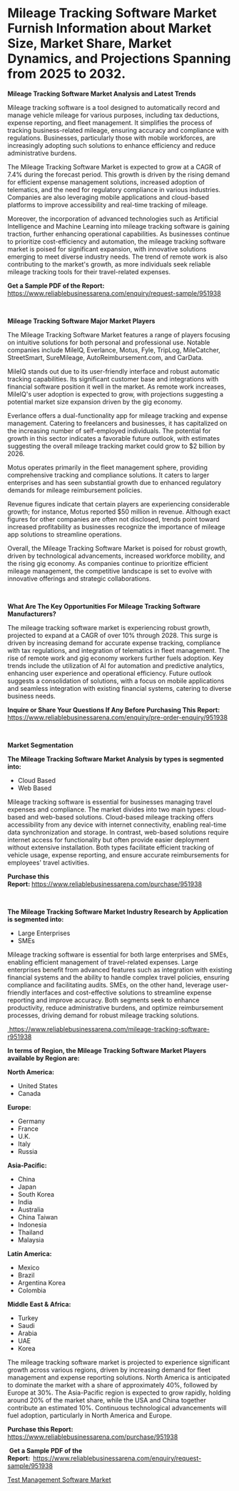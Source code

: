 <p><h1>Mileage Tracking Software Market Furnish Information about Market Size, Market Share, Market Dynamics, and Projections Spanning from 2025 to 2032.</h1></p><p><strong>Mileage Tracking Software Market Analysis and Latest Trends</strong></p>
<p><p>Mileage tracking software is a tool designed to automatically record and manage vehicle mileage for various purposes, including tax deductions, expense reporting, and fleet management. It simplifies the process of tracking business-related mileage, ensuring accuracy and compliance with regulations. Businesses, particularly those with mobile workforces, are increasingly adopting such solutions to enhance efficiency and reduce administrative burdens.</p><p>The Mileage Tracking Software Market is expected to grow at a CAGR of 7.4% during the forecast period. This growth is driven by the rising demand for efficient expense management solutions, increased adoption of telematics, and the need for regulatory compliance in various industries. Companies are also leveraging mobile applications and cloud-based platforms to improve accessibility and real-time tracking of mileage.</p><p>Moreover, the incorporation of advanced technologies such as Artificial Intelligence and Machine Learning into mileage tracking software is gaining traction, further enhancing operational capabilities. As businesses continue to prioritize cost-efficiency and automation, the mileage tracking software market is poised for significant expansion, with innovative solutions emerging to meet diverse industry needs. The trend of remote work is also contributing to the market's growth, as more individuals seek reliable mileage tracking tools for their travel-related expenses.</p></p>
<p><strong>Get a Sample PDF of the Report:&nbsp;</strong> <a href="https://www.reliablebusinessarena.com/enquiry/request-sample/951938?utm_campaign=2959&utm_medium=2&utm_source=Github&utm_content=ia&utm_term=06032025&utm_id=mileage-tracking-software">https://www.reliablebusinessarena.com/enquiry/request-sample/951938</a></p>
<p>&nbsp;</p>
<p><strong>Mileage Tracking Software Major Market Players</strong></p>
<p><p>The Mileage Tracking Software Market features a range of players focusing on intuitive solutions for both personal and professional use. Notable companies include MileIQ, Everlance, Motus, Fyle, TripLog, MileCatcher, StreetSmart, SureMileage, AutoReimbursement.com, and CarData. </p><p>MileIQ stands out due to its user-friendly interface and robust automatic tracking capabilities. Its significant customer base and integrations with financial software position it well in the market. As remote work increases, MileIQ's user adoption is expected to grow, with projections suggesting a potential market size expansion driven by the gig economy.</p><p>Everlance offers a dual-functionality app for mileage tracking and expense management. Catering to freelancers and businesses, it has capitalized on the increasing number of self-employed individuals. The potential for growth in this sector indicates a favorable future outlook, with estimates suggesting the overall mileage tracking market could grow to $2 billion by 2026.</p><p>Motus operates primarily in the fleet management sphere, providing comprehensive tracking and compliance solutions. It caters to larger enterprises and has seen substantial growth due to enhanced regulatory demands for mileage reimbursement policies. </p><p>Revenue figures indicate that certain players are experiencing considerable growth; for instance, Motus reported $50 million in revenue. Although exact figures for other companies are often not disclosed, trends point toward increased profitability as businesses recognize the importance of mileage app solutions to streamline operations.</p><p>Overall, the Mileage Tracking Software Market is poised for robust growth, driven by technological advancements, increased workforce mobility, and the rising gig economy. As companies continue to prioritize efficient mileage management, the competitive landscape is set to evolve with innovative offerings and strategic collaborations.</p></p>
<p>&nbsp;</p>
<p><strong>What Are The Key Opportunities For Mileage Tracking Software Manufacturers?</strong></p>
<p><p>The mileage tracking software market is experiencing robust growth, projected to expand at a CAGR of over 10% through 2028. This surge is driven by increasing demand for accurate expense tracking, compliance with tax regulations, and integration of telematics in fleet management. The rise of remote work and gig economy workers further fuels adoption. Key trends include the utilization of AI for automation and predictive analytics, enhancing user experience and operational efficiency. Future outlook suggests a consolidation of solutions, with a focus on mobile applications and seamless integration with existing financial systems, catering to diverse business needs.</p></p>
<p><strong>Inquire or Share Your Questions If Any Before Purchasing This Report:</strong> <a href="https://www.reliablebusinessarena.com/enquiry/pre-order-enquiry/951938?utm_campaign=2959&utm_medium=2&utm_source=Github&utm_content=ia&utm_term=06032025&utm_id=mileage-tracking-software">https://www.reliablebusinessarena.com/enquiry/pre-order-enquiry/951938</a></p>
<p>&nbsp;</p>
<p><strong>Market Segmentation</strong></p>
<p><strong>The Mileage Tracking Software Market Analysis by types is segmented into:</strong></p>
<p><ul><li>Cloud Based</li><li>Web Based</li></ul></p>
<p><p>Mileage tracking software is essential for businesses managing travel expenses and compliance. The market divides into two main types: cloud-based and web-based solutions. Cloud-based mileage tracking offers accessibility from any device with internet connectivity, enabling real-time data synchronization and storage. In contrast, web-based solutions require internet access for functionality but often provide easier deployment without extensive installation. Both types facilitate efficient tracking of vehicle usage, expense reporting, and ensure accurate reimbursements for employees' travel activities.</p></p>
<p><strong>Purchase this Report:&nbsp;</strong><a href="https://www.reliablebusinessarena.com/purchase/951938?utm_campaign=2959&utm_medium=2&utm_source=Github&utm_content=ia&utm_term=06032025&utm_id=mileage-tracking-software">https://www.reliablebusinessarena.com/purchase/951938</a></p>
<p>&nbsp;</p>
<p><strong>The Mileage Tracking Software Market Industry Research by Application is segmented into:</strong></p>
<p><ul><li>Large Enterprises</li><li>SMEs</li></ul></p>
<p><p>Mileage tracking software is essential for both large enterprises and SMEs, enabling efficient management of travel-related expenses. Large enterprises benefit from advanced features such as integration with existing financial systems and the ability to handle complex travel policies, ensuring compliance and facilitating audits. SMEs, on the other hand, leverage user-friendly interfaces and cost-effective solutions to streamline expense reporting and improve accuracy. Both segments seek to enhance productivity, reduce administrative burdens, and optimize reimbursement processes, driving demand for robust mileage tracking solutions.</p></p>
<p><a href="https://www.reliablebusinessarena.com/mileage-tracking-software-r951938?utm_campaign=2959&utm_medium=2&utm_source=Github&utm_content=ia&utm_term=06032025&utm_id=mileage-tracking-software">&nbsp;https://www.reliablebusinessarena.com/mileage-tracking-software-r951938</a></p>
<p><strong>In terms of Region, the Mileage Tracking Software Market Players available by Region are:</strong></p>
<p>
    <p> <strong> North America: </strong>
        <ul>
            <li>United States</li>
            <li>Canada</li>
        </ul>
        </p> 
    <p> <strong> Europe: </strong>
        <ul>
            <li>Germany</li>
            <li>France</li>
            <li>U.K.</li>
            <li>Italy</li>
            <li>Russia</li>
        </ul>
        </p> 
    <p> <strong> Asia-Pacific: </strong>
        <ul>
            <li>China</li>
            <li>Japan</li>
            <li>South Korea</li>
            <li>India</li>
            <li>Australia</li>
            <li>China Taiwan</li>
            <li>Indonesia</li>
            <li>Thailand</li>
            <li>Malaysia</li>
        </ul>
        </p> 
    <p> <strong> Latin America: </strong>
        <ul>
            <li>Mexico</li>
            <li>Brazil</li>
            <li>Argentina Korea</li>
            <li>Colombia</li>
        </ul>
        </p> 
    <p> <strong> Middle East & Africa: </strong>
        <ul>
            <li>Turkey</li>
            <li>Saudi</li>
            <li>Arabia</li>
            <li>UAE</li>
            <li>Korea</li>
        </ul>
    </p>
    </p>
<p><p>The mileage tracking software market is projected to experience significant growth across various regions, driven by increasing demand for fleet management and expense reporting solutions. North America is anticipated to dominate the market with a share of approximately 40%, followed by Europe at 30%. The Asia-Pacific region is expected to grow rapidly, holding around 20% of the market share, while the USA and China together contribute an estimated 10%. Continuous technological advancements will fuel adoption, particularly in North America and Europe.</p></p>
<p><strong>Purchase this Report: </strong><a href="https://www.reliablebusinessarena.com/purchase/951938?utm_campaign=2959&utm_medium=2&utm_source=Github&utm_content=ia&utm_term=06032025&utm_id=mileage-tracking-software">https://www.reliablebusinessarena.com/purchase/951938</a></p>
<p>&nbsp;<strong>Get a Sample PDF of the Report:&nbsp;&nbsp;</strong><a href="https://www.reliablebusinessarena.com/enquiry/request-sample/951938?utm_campaign=2959&utm_medium=2&utm_source=Github&utm_content=ia&utm_term=06032025&utm_id=mileage-tracking-software">https://www.reliablebusinessarena.com/enquiry/request-sample/951938</a></p>
<p><strong></strong></p>
<p><p><a href="https://github.com/zanoligarav/Market-Research-Report-List-1/blob/main/test-management-software-market.md?utm_campaign=2959&utm_medium=2&utm_source=Github&utm_content=ia&utm_term=06032025&utm_id=mileage-tracking-software">Test Management Software Market</a></p></p>